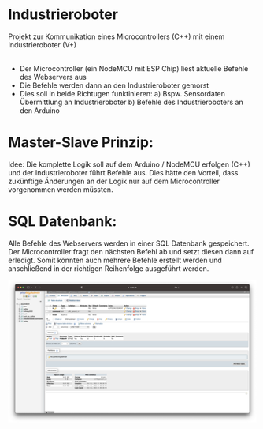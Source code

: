 # Industrieroboter

Projekt zur Kommunikation eines Microcontrollers (C++) mit einem Industrieroboter (V+)
<br><br>
- Der Microcontroller (ein NodeMCU mit ESP Chip) liest aktuelle Befehle des Webservers aus
- Die Befehle werden dann an den Industrieroboter gemorst
- Dies soll in beide Richtugen funktinieren:
a) Bspw. Sensordaten Übermittlung an Industrieroboter
b) Befehle des Industrieroboters an den Arduino

# Master-Slave Prinzip:

Idee: Die komplette Logik soll auf dem Arduino / NodeMCU erfolgen (C++) und der Industrieroboter führt Befehle aus.
Dies hätte den Vorteil, dass zukünftige Änderungen an der Logik nur auf dem Microcontroller vorgenommen werden müssten.


# SQL Datenbank:

Alle Befehle des Webservers werden in einer SQL Datenbank gespeichert. Der Microcontroller fragt den nächsten Befehl ab und setzt diesen dann auf erledigt. Somit könnten auch mehrere Befehle erstellt werden und anschließend in der richtigen Reihenfolge ausgeführt werden. 

![Datenbank Tabellenschema](Documentation/tabellenschema.png)
